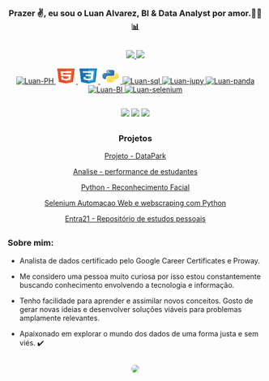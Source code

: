 ##
<h3 align="center">
   Prazer ✌, eu sou o Luan Alvarez, BI & Data Analyst por amor.👨‍💻📊
</h3>

##

<div align="center">
   <a href="https://github.com/Alvrzz">
      <img height="170em" src="https://github-readme-stats.vercel.app/api?username=Alvrzz&show_icons=true&theme=codeSTACKr&include_all_commits=true&count_private=true"/>
<img height="170em" src="https://github-readme-stats.vercel.app/api/top-langs/?username=Alvrzz&layout=compact&langs_count=7&theme=codeSTACKr"/>
</div>
<div align="center" style="display: inline_block"><br>
<img  alt="Luan-PH" height="30" width="40" src="https://cdn.jsdelivr.net/gh/devicons/devicon/icons/photoshop/photoshop-plain.svg" />       
<img  alt="Luan-HTML" height="30" width="40" src="https://raw.githubusercontent.com/devicons/devicon/master/icons/html5/html5-original.svg">
<img  alt="Luan-CSS" height="30" width="40" src="https://raw.githubusercontent.com/devicons/devicon/master/icons/css3/css3-original.svg">
<img  alt="Luan-Python" height="30" width="40" src="https://raw.githubusercontent.com/devicons/devicon/master/icons/python/python-original.svg">
<img alt="Luan-sql" height="30" width="40" src="https://cdn.jsdelivr.net/gh/devicons/devicon/icons/mysql/mysql-original.svg">
<img alt="Luan-jupy" height="30" width="40" src="https://cdn.jsdelivr.net/gh/devicons/devicon/icons/jupyter/jupyter-original.svg">
<img alt="Luan-panda" height="30" width="40" src="https://cdn.jsdelivr.net/gh/devicons/devicon/icons/pandas/pandas-original.svg" />
<img alt="Luan-BI" height="30" width="40" src="https://img.icons8.com/windows/344/power-bi.png" />
<img alt="Luan-selenium" height="30" width="40" src="https://cdn.jsdelivr.net/gh/devicons/devicon/icons/selenium/selenium-original.svg" />
</div>

 
##
 
<div align="center"> 
<a href="https://www.instagram.com/alvrz_luann/" target="_blank"><img src="https://img.shields.io/badge/-Instagram-%23E4405F?style=for-the-badge&logo=instagram&logoColor=white" target="_blank"></a>
<a href = "mailto:alvarezluan.ti@gmail.com"><img src="https://img.shields.io/badge/-Gmail-%23333?style=for-the-badge&logo=gmail&logoColor=white" target="_blank"></a>
<a href="https://www.linkedin.com/in/luan-alvarez-1499a7224/" target="_blank"><img src="https://img.shields.io/badge/-LinkedIn-%230077B5?style=for-the-badge&logo=linkedin&logoColor=white" target="_blank"></a> 


##


<div align="center">
   <h3> Projetos 
   </h3>
   
   <a href="https://github.com/Alvrzz/Datapark">Projeto - DataPark</a>
   
   <a href="https://github.com/Alvrzz/Analise-da-Perfomance-de-Estudantes">Analise - performance de estudantes</a>  
   
   <a href="https://github.com/Alvrzz/Reconhecimento-facial-com-python"> Python - Reconhecimento Facial </a>   
   
   <a href="https://github.com/Alvrzz/Primeiro-projeto-de-Automacao-Web-e-webscraping-com-Python"> Selenium Automacao Web e webscraping com Python </a> 
   
   <a href="https://github.com/Alvrzz/Repositorio-de-estudos-pessoais-Entra21">Entra21 - Repositório de estudos pessoais</a>
   

   </div>
   
##

<div align="left">
   <h3> Sobre mim: 
   </h3>
 
- Analista de dados certificado pelo Google Career Certificates e Proway.

- Me considero uma pessoa muito curiosa por isso estou constantemente buscando conhecimento envolvendo a tecnologia e informação. 

- Tenho facilidade para aprender e assimilar novos conceitos. Gosto de gerar novas ideias e desenvolver soluções viáveis para problemas amplamente relevantes.

- Apaixonado em explorar o mundo dos dados de uma forma justa e sem viés. :heavy_check_mark:
 </div> 
   
##
   
</div>
<div align="center">
   <img height="150px" style="border-radius:50px;" 
      src="https://media1.giphy.com/media/3oKIPEqDGUULpEU0aQ/giphy.gif?cid=ecf05e47srcbpy0ehgzyysh6yuive0l0dnz9shjcqlvix5c1&rid=giphy.gif&ct=g">
</div>
